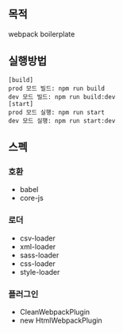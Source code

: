 ## 목적
webpack boilerplate
## 실행방법
```
[build]
prod 모드 빌드: npm run build
dev 모드 빌드: npm run build:dev
[start]
prod 모드 실행: npm run start
dev 모드 실행: npm run start:dev
```
## 스펙
### 호환
- babel
- core-js
### 로더
- csv-loader
- xml-loader
- sass-loader
- css-loader
- style-loader
### 플러그인
- CleanWebpackPlugin
- new HtmlWebpackPlugin
